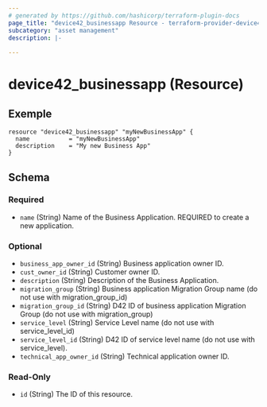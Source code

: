 ```yaml
---
# generated by https://github.com/hashicorp/terraform-plugin-docs
page_title: "device42_businessapp Resource - terraform-provider-device42"
subcategory: "asset management"
description: |-
  
---
```


# device42_businessapp (Resource)

## Exemple 

```hcl
resource "device42_businessapp" "myNewBusinessApp" {
  name           = "myNewBusinessApp"
  description    = "My new Business App"
}
```


<!-- schema generated by tfplugindocs -->
## Schema

### Required

- `name` (String) Name of the Business Application. REQUIRED to create a new application.

### Optional

- `business_app_owner_id` (String) Business application owner ID.
- `cust_owner_id` (String) Customer owner ID.
- `description` (String) Description of the Business Application.
- `migration_group` (String) Business application Migration Group name (do not use with migration_group_id)
- `migration_group_id` (String) D42 ID of business application Migration Group (do not use with migration_group)
- `service_level` (String) Service Level name (do not use with service_level_id)
- `service_level_id` (String) D42 ID of service level name (do not use with service_level).
- `technical_app_owner_id` (String) Technical application owner ID.

### Read-Only

- `id` (String) The ID of this resource.


